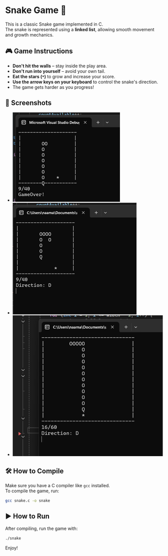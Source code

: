#  Snake Game 🐍

This is a classic Snake game implemented in C.  
The snake is represented using a **linked list**, allowing smooth movement and growth mechanics.

## 🎮 Game Instructions

- **Don't hit the walls** – stay inside the play area.
- **Don't run into yourself** – avoid your own tail.
- **Eat the stars (`*`)** to grow and increase your score.
- **Use the arrow keys on your keyboard** to control the snake's direction.
- The game gets harder as you progress!

## 📸 Screenshots

- ![Game Over](./pictures/game_over.png)
- ![In Game](./pictures/the_game.png)
- ![In Game (Level Up)](./pictures/the_game2.png)

## 🛠️ How to Compile

Make sure you have a C compiler like `gcc` installed.  
To compile the game, run:

```bash
gcc snake.c -o snake
```

## ▶️ How to Run

After compiling, run the game with:

```bash
./snake
```

Enjoy! 
